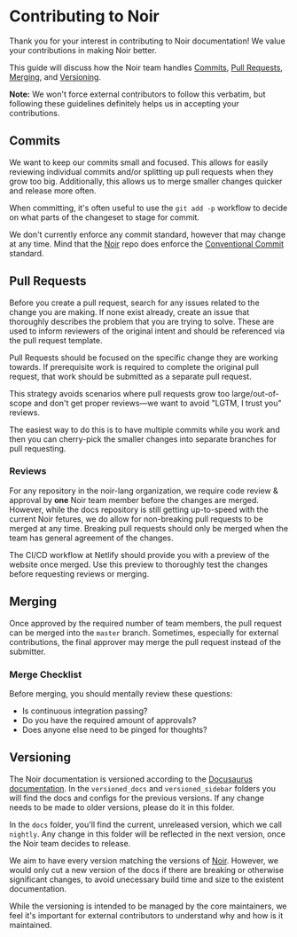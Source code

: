 # Contributing to Noir

Thank you for your interest in contributing to Noir documentation! We value your contributions in making Noir better.

This guide will discuss how the Noir team handles [Commits](#commits), [Pull Requests](#pull-requests), [Merging](#merging), and [Versioning](#versioning).

__Note:__ We won't force external contributors to follow this verbatim, but following these guidelines definitely helps us in accepting your contributions.

## Commits

We want to keep our commits small and focused. This allows for easily reviewing individual commits and/or splitting up pull requests when they grow too big. Additionally, this allows us to merge smaller changes quicker and release more often.

When committing, it's often useful to use the `git add -p` workflow to decide on what parts of the changeset to stage for commit.

We don't currently enforce any commit standard, however that may change at any time. Mind that the [Noir](https://github.com/noir-lang/noir) repo does enforce the [Conventional Commit](https://www.conventionalcommits.org/en/v1.0.0/) standard.

## Pull Requests

Before you create a pull request, search for any issues related to the change you are making. If none exist already, create an issue that thoroughly describes the problem that you are trying to solve. These are used to inform reviewers of the original intent and should be referenced via the pull request template.

Pull Requests should be focused on the specific change they are working towards. If prerequisite work is required to complete the original pull request, that work should be submitted as a separate pull request.

This strategy avoids scenarios where pull requests grow too large/out-of-scope and don't get proper reviews—we want to avoid "LGTM, I trust you" reviews.

The easiest way to do this is to have multiple commits while you work and then you can cherry-pick the smaller changes into separate branches for pull requesting.

### Reviews

For any repository in the noir-lang organization, we require code review & approval by __one__ Noir team member before the changes are merged. However, while the docs repository is still getting up-to-speed with the current Noir fetures, we do allow for non-breaking pull requests to be merged at any time. Breaking pull requests should only be merged when the team has general agreement of the changes.

The CI/CD workflow at Netlify should provide you with a preview of the website once merged. Use this preview to thoroughly test the changes before requesting reviews or merging.

## Merging

Once approved by the required number of team members, the pull request can be merged into the `master` branch. Sometimes, especially for external contributions, the final approver may merge the pull request instead of the submitter.

### Merge Checklist

Before merging, you should mentally review these questions:

- Is continuous integration passing?
- Do you have the required amount of approvals?
- Does anyone else need to be pinged for thoughts?

## Versioning

The Noir documentation is versioned according to the [Docusaurus documentation](https://docusaurus.io/docs/versioning). In the `versioned_docs` and `versioned_sidebar` folders you will find the docs and configs for the previous versions. If any change needs to be made to older versions, please do it in this folder.

In the `docs` folder, you'll find the current, unreleased version, which we call `nightly`. Any change in this folder will be reflected in the next version, once the Noir team decides to release.

We aim to have every version matching the versions of [Noir](https://github.com/noir-lang/noir). However, we would only cut a new version of the docs if there are breaking or otherwise significant changes, to avoid unecessary build time and size to the existent documentation.

While the versioning is intended to be managed by the core maintainers, we feel it's important for external contributors to understand why and how is it maintained.

